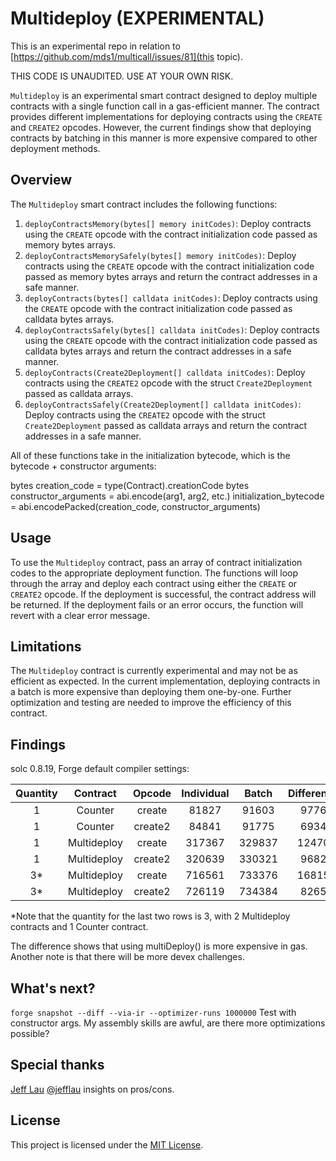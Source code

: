 # Multideploy (EXPERIMENTAL)

This is an experimental repo in relation to [https://github.com/mds1/multicall/issues/81](this topic).

THIS CODE IS UNAUDITED. USE AT YOUR OWN RISK.

`Multideploy` is an experimental smart contract designed to deploy multiple contracts with a single function call in a gas-efficient manner. The contract provides different implementations for deploying contracts using the `CREATE` and `CREATE2` opcodes. However, the current findings show that deploying contracts by batching in this manner is more expensive compared to other deployment methods.

## Overview

The `Multideploy` smart contract includes the following functions:

1. `deployContractsMemory(bytes[] memory initCodes)`: Deploy contracts using the `CREATE` opcode with the contract initialization code passed as memory bytes arrays.
2. `deployContractsMemorySafely(bytes[] memory initCodes)`: Deploy contracts using the `CREATE` opcode with the contract initialization code passed as memory bytes arrays and return the contract addresses in a safe manner.
3. `deployContracts(bytes[] calldata initCodes)`: Deploy contracts using the `CREATE` opcode with the contract initialization code passed as calldata bytes arrays.
4. `deployContractsSafely(bytes[] calldata initCodes)`: Deploy contracts using the `CREATE` opcode with the contract initialization code passed as calldata bytes arrays and return the contract addresses in a safe manner.
5. `deployContracts(Create2Deployment[] calldata initCodes)`: Deploy contracts using the `CREATE2` opcode with the struct `Create2Deployment` passed as calldata arrays.
6. `deployContractsSafely(Create2Deployment[] calldata initCodes)`: Deploy contracts using the `CREATE2` opcode with the struct `Create2Deployment` passed as calldata arrays and return the contract addresses in a safe manner.

All of these functions take in the initialization bytecode, which is the bytecode + constructor arguments:

bytes creation_code = type(Contract).creationCode
bytes constructor_arguments = abi.encode(arg1, arg2, etc.)
initialization_bytecode = abi.encodePacked(creation_code, constructor_arguments)

## Usage

To use the `Multideploy` contract, pass an array of contract initialization codes to the appropriate deployment function. The functions will loop through the array and deploy each contract using either the `CREATE` or `CREATE2` opcode. If the deployment is successful, the contract address will be returned. If the deployment fails or an error occurs, the function will revert with a clear error message.

## Limitations

The `Multideploy` contract is currently experimental and may not be as efficient as expected. In the current implementation, deploying contracts in a batch is more expensive than deploying them one-by-one. Further optimization and testing are needed to improve the efficiency of this contract.

## Findings

solc 0.8.19, Forge default compiler settings:

| Quantity |  Contract  |  Opcode  | Individual |  Batch  | Difference |
|:--------:|:----------:|:-------: |:----------:|:-------:|:----------:|
|    1     |   Counter  |  create  |   81827    |  91603  |    9776    |
|    1     |   Counter  | create2  |   84841    |  91775  |    6934    |
|    1     | Multideploy|  create  |   317367   | 329837  |   12470    |
|    1     | Multideploy| create2  |   320639   | 330321  |    9682    |
|    3*    | Multideploy|  create  |   716561   | 733376  |   16815    |
|    3*    | Multideploy| create2  |   726119   | 734384  |    8265    |

*Note that the quantity for the last two rows is 3, with 2 Multideploy contracts and 1 Counter contract.

The difference shows that using multiDeploy() is more expensive in gas.
Another note is that there will be more devex challenges.

## What's next?

`forge snapshot --diff --via-ir --optimizer-runs 1000000`
Test with constructor args.
My assembly skills are awful, are there more optimizations possible?

## Special thanks

[Jeff Lau](https://github.com/jefflau) [@jefflau](https://github.com/jefflau) insights on pros/cons.

## License

This project is licensed under the [MIT License](https://opensource.org/licenses/MIT).
